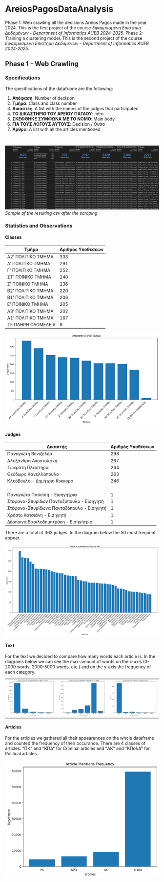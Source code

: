 # AreiosPagosDataAnalysis

Phase 1: Web crawling all the decisions Areios Pagos made in the year 2024. This is the first project of the course _Εφαρμοσμένη Επιστήμη Δεδομένων - Department of Informatics AUEB 2024-2025_.
Phase 2: Training a clustering model. This is the second project of the course _Εφαρμοσμένη Επιστήμη Δεδομένων - Department of Informatics AUEB 2024-2025_.

## Phase 1 - Web Crawling

### Specifications

The specifications of the dataframe are the following:

1. **Απόφαση**: Number of decision
2. **Τμήμα**: Class and class number
3. **Δικαστές**: A list with the names of the judges that participated
4. **ΤΟ ΔΙΚΑΣΤΗΡΙΟ ΤΟΥ ΑΡΕΙΟΥ ΠΑΓΑΟΥ**: Intro
5. **ΣΚΕΦΘΗΚΕ ΣΥΜΦΩΝΑ ΜΕ ΤΟ ΝΟΜΟ**: Main body
6. **ΓΙΑ ΤΟΥΣ ΛΟΓΟΥΣ ΑΥΤΟΥΣ**: Decision / Outro
7. **Άρθρα**: A list with all the articles mentioned

<br/>

![sample_csv](screenshots/screen1.PNG)
_Sample of the resulting csv after the scraping_

### Statistics and Observations

#### Classes

| Τμήμα              | Αριθμός Υποθέσεων |
| ------------------ | ----------------- |
| Α2' ΠΟΛΙΤΙΚΟ TMHMA | 333               |
| Δ' ΠΟΛΙΤΙΚΟ TMHMA  | 291               |
| Γ' ΠΟΛΙΤΙΚΟ TMHMA  | 252               |
| ΣΤ' ΠΟΙΝΙΚΟ TMHMA  | 240               |
| Ζ' ΠΟΙΝΙΚΟ TMHMA   | 236               |
| Β2' ΠΟΛΙΤΙΚΟ TMHMA | 220               |
| Β1' ΠΟΛΙΤΙΚΟ TMHMA | 206               |
| Ε' ΠΟΙΝΙΚΟ TMHMA   | 205               |
| Α3' ΠΟΛΙΤΙΚΟ TMHMA | 202               |
| Α1' ΠΟΛΙΤΙΚΟ TMHMA | 167               |
| ΣΕ ΠΛΗΡΗ ΟΛΟΜΕΛΕΙΑ | 8                 |

![judges](screenshots/classes.png)

#### Judges

| Δικαστής                                  | Αριθμός Υποθέσεων |
| ----------------------------------------- | ----------------- |
| Παναγιώτη Βενιζελέα                       | 298               |
| Αλεξάνδρα Αποστολάκη                      | 267               |
| Σωκράτη Πλαστήρα                          | 264               |
| Θεόδωρο Κανελλόπουλο                      | 263               |
| Κλεόβουλο - Δημήτριο Κοκκορό              | 246               |
| ...                                       |                   |
| Παναγιώτα Πασσίση - Εισηγήτρια            | 1                 |
| Στέφανο-Σπυρίδων Πανταζόπουλο - Εισηγητή  | 1                 |
| Στέφανο-Σπυρίδωνα Πανταζόπουλο - Εισηγητή | 1                 |
| Χρήστο Κατσιάνη - Εισηγητή                | 1                 |
| Δέσποινα Βασιλοδημητράκη - Εισηγήτρια     | 1                 |

There are a total of 363 judges. In the diagram below the 50 most frequent appear.

![judges](screenshots/judges.png)

#### Text

For the text we decided to compare how many words each article is. In the diagrams below we can see the max-amount of words on the x-axis (0-2000 words, 2000-5000 words, etc.) and on the y-axis the frequency of each category.

<table style="width: 100%;">
  <tr>
    <td style="width: 33.33%; text-align: center;">
      <img src="screenshots/section_1.png" alt="section_1" style="max-width: 100%; height: auto;">
    </td>
    <td style="width: 33.33%; text-align: center;">
      <img src="screenshots/section_2.png" alt="sections 2" style="max-width: 100%; height: auto;">
    </td>
    <td style="width: 33.33%; text-align: center;">
      <img src="screenshots/section_3.png" alt="section 3" style="max-width: 100%; height: auto;">
    </td>
  </tr>
</table>

#### Articles

For the articles we gathered all their appearences on the whole dataframe and counted the frequency of their occurance. There are 4 classes of articles: "ΠΚ" and "ΚΠΔ" for Criminal articles and "ΑΚ" and "ΚΠολΔ" for Political articles.

![articles](screenshots/articles.png)
